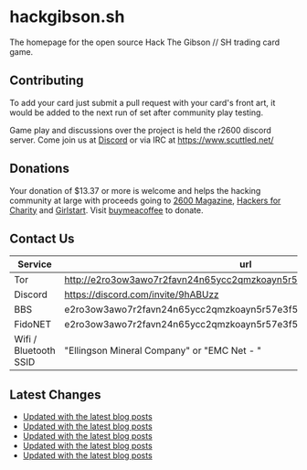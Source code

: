 # hackgibson.sh
The homepage for the open source Hack The Gibson // SH trading card game.


## Contributing

To add your card just submit a pull request with your card's front art, it would be added to the next run of set after community play testing.

Game play and discussions over the project is held the r2600 discord server. Come join us at [Discord](https://discord.com/invite/9hABUzz) or via IRC at https://www.scuttled.net/


## Donations

Your donation of $13.37 or more is welcome and helps the hacking community at large with proceeds going to [2600 Magazine](https://2600.com/), [Hackers for Charity](https://hackersforcharity.org) and [Girlstart](https://girlstart.org).  Visit [buymeacoffee](https://www.buymeacoffee.com/hackgibson.sh) to donate.


## Contact Us

Service | url
-|-
Tor | http://e2ro3ow3awo7r2favn24n65ycc2qmzkoayn5r57e3f56nvjwdcgg32ad.onion
Discord | https://discord.com/invite/9hABUzz
BBS | e2ro3ow3awo7r2favn24n65ycc2qmzkoayn5r57e3f56nvjwdcgg32ad.onion:23
FidoNET | e2ro3ow3awo7r2favn24n65ycc2qmzkoayn5r57e3f56nvjwdcgg32ad.onion:24554
Wifi / Bluetooth SSID | "Ellingson Mineral Company" or "EMC Net - <fidonet address>"

## Latest Changes
<!-- BLOG-POST-LIST:START -->
- [Updated with the latest blog posts](https://github.com/DFW2600/hackgibson.sh/commit/b009840fa1cbe84390a69f90cbd5ec6f1317e1dc)
- [Updated with the latest blog posts](https://github.com/DFW2600/hackgibson.sh/commit/fb4157f3f97009df6a85380cfe1d3fd5b9e6f4bd)
- [Updated with the latest blog posts](https://github.com/DFW2600/hackgibson.sh/commit/65962ef0211ac8b45d105791e4835e00bc801d9f)
- [Updated with the latest blog posts](https://github.com/DFW2600/hackgibson.sh/commit/d54464ac37f3f097d247a746848cd8d273f622e6)
- [Updated with the latest blog posts](https://github.com/DFW2600/hackgibson.sh/commit/f14ebda5528a79c51dae5382d0b4b8965e57041d)
<!-- BLOG-POST-LIST:END -->
